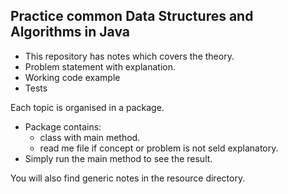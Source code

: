 ## Practice common Data Structures and Algorithms in Java

* This repository has notes which covers the theory.
* Problem statement with explanation.
* Working code example
* Tests

Each topic is organised in a package.
* Package contains:
  * class with main method.
  * read me file if concept or problem is not seld explanatory.
* Simply run the main method to see the result.

You will also find generic notes in the resource directory.
